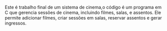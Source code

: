 Este é trabalho final de um sistema de cinema,o código é um programa em C que gerencia sessões de cinema, incluindo 
filmes, salas, e assentos. Ele permite adicionar filmes, criar sessões em salas, reservar assentos e gerar ingressos. 
